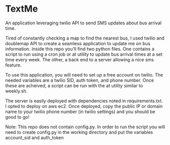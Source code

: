 # TextMe
An application leveraging twilio API to send SMS updates about bus arrival time.

Tired of constantly checking a map to find the nearest bus, I used twilio and doublemap API to create a seamless application to update me on bus information. Inside this repo you'll find two python files. One contains a script to run using a cron job or at utility to update bus arrival times at a set time every week. The other, a back end to a server allowing a nice sms feature.

To use this application, you will need to set up a free account on twilio. The needed variables are a twilio SID, auth token, and phone number. Once these are acheived, a script can be run with the at utility similar to weekly.sh.

The server is easily deployed with dependencies noted in requirements.txt. I opted to deploy on aws ec2. Once deployed, copy the public IP or domain name to your twilio phone number (in twilio settings) and you should be good to go!

Note: This repo does not contain config.py. In order to run the script you will
need to create config.py in the working directory and put the variables account_sid and auth_token
